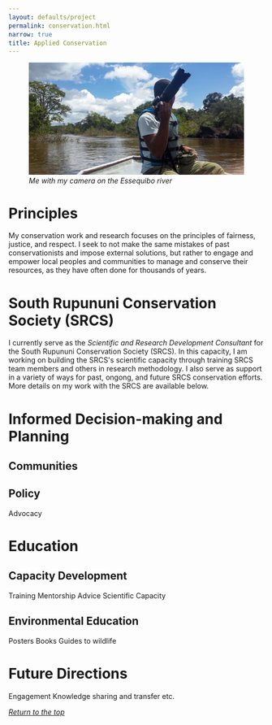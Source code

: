 ```yaml
---
layout: defaults/project
permalink: conservation.html
narrow: true
title: Applied Conservation
---
```

<a id="top"></a>
<figure>
<img src = "assets/images/creative/me_river.jpg" class = "img-fluid" alt = "Me with my camera on the Essequibo river">
<figcaption><i>Me with my camera on the Essequibo river</i></figcaption>
</figure>

# Principles

My conservation work and research focuses on the principles of fairness, justice, and respect. I seek to not make the same mistakes of past conservationists and impose external solutions, but rather to 
engage and empower local peoples and communities to manage and conserve their resources, as they have often done for thousands of years.

# South Rupununi Conservation Society (SRCS)

I currently serve as the <i> Scientific and Research Development Consultant </i> for the South Rupununi Conservation Society (SRCS). In this capacity, I am working on building the SRCS's scientific capacity through training SRCS team members and others in research methodology. I also serve as support in a variety of ways for past, ongong, and future SRCS conservation efforts. More details on my work with the SRCS are available below.

# Informed Decision-making and Planning

## Communities

## Policy

Advocacy

# Education

## Capacity Development

Training
Mentorship
Advice
Scientific Capacity

## Environmental Education

Posters
Books
Guides to wildlife

# Future Directions

Engagement
Knowledge sharing and transfer
etc.


<a href="#top"><i>Return to the top</i></a>